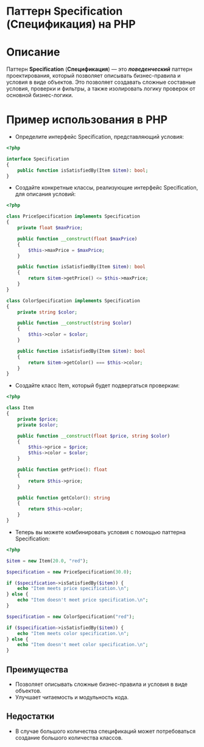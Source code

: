 # Паттерн Specification (Спецификация) на PHP

# Описание

Паттерн **Specification** (**Спецификация**) — это **_поведенческий_** паттерн проектирования, который позволяет описывать бизнес-правила и условия в виде объектов. Это позволяет создавать сложные составные условия, проверки и фильтры, а также изолировать логику проверок от основной бизнес-логики.

# Пример использования в PHP

* Определите интерфейс Specification, представляющий условия:
```php
<?php

interface Specification
{
    public function isSatisfiedBy(Item $item): bool;
}
```

* Создайте конкретные классы, реализующие интерфейс Specification, для описания условий:
```php
<?php

class PriceSpecification implements Specification
{
    private float $maxPrice;

    public function __construct(float $maxPrice)
    {
        $this->maxPrice = $maxPrice;
    }

    public function isSatisfiedBy(Item $item): bool
    {
        return $item->getPrice() <= $this->maxPrice;
    }
}

class ColorSpecification implements Specification
{
    private string $color;

    public function __construct(string $color)
    {
        $this->color = $color;
    }

    public function isSatisfiedBy(Item $item): bool
    {
        return $item->getColor() === $this->color;
    }
}
```



* Создайте класс Item, который будет подвергаться проверкам:
```php
<?php

class Item
{
    private $price;
    private $color;

    public function __construct(float $price, string $color)
    {
        $this->price = $price;
        $this->color = $color;
    }

    public function getPrice(): float
    {
        return $this->price;
    }

    public function getColor(): string
    {
        return $this->color;
    }
}
```

* Теперь вы можете комбинировать условия с помощью паттерна Specification:
```php
<?php

$item = new Item(20.0, "red");

$specification = new PriceSpecification(30.0);

if ($specification->isSatisfiedBy($item)) {
    echo "Item meets price specification.\n";
} else {
    echo "Item doesn't meet price specification.\n";
}

$specification = new ColorSpecification("red");

if ($specification->isSatisfiedBy($item)) {
    echo "Item meets color specification.\n";
} else {
    echo "Item doesn't meet color specification.\n";
}
```

## Преимущества

* Позволяет описывать сложные бизнес-правила и условия в виде объектов.
* Улучшает читаемость и модульность кода.

## Недостатки

* В случае большого количества спецификаций может потребоваться создание большого количества классов.